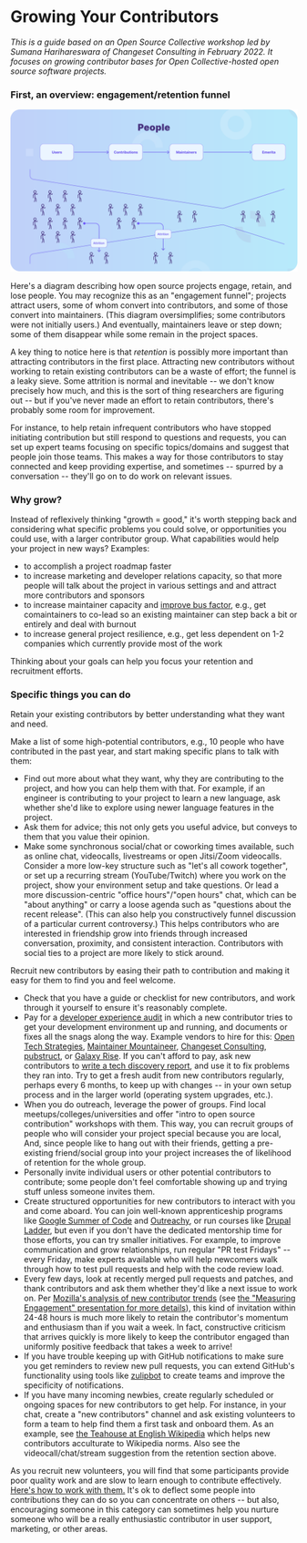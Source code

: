 # Growing Your Contributors

_This is a guide based on an Open Source Collective workshop led by Sumana Harihareswara of Changeset Consulting in February 2022. It focuses on growing contributor bases for Open Collective-hosted open source software projects._

### First, an overview: engagement/retention funnel

![A figure showing the contributor funnel, with more users, fewer contributions, even fewer maintainers, and ultimately a large emerita base. Along the way, attrition lessens the pipeline, with the crux of the funnel being the maintainers.](<../.gitbook/assets/People Flow (1) (1) (1).png>)

Here's a diagram describing how open source projects engage, retain, and lose people. You may recognize this as an "engagement funnel"; projects attract users, some of whom convert into contributors, and some of those convert into maintainers. (This diagram oversimplifies; some contributors were not initially users.) And eventually, maintainers leave or step down; some of them disappear while some remain in the project spaces.

A key thing to notice here is that _retention_ is possibly more important than attracting contributors in the first place. Attracting new contributors without working to retain existing contributors can be a waste of effort; the funnel is a leaky sieve. Some attrition is normal and inevitable -- we don't know precisely how much, and this is the sort of thing researchers are figuring out -- but if you've never made an effort to retain contributors, there's probably some room for improvement.

For instance, to help retain infrequent contributors who have stopped initiating contribution but still respond to questions and requests, you can set up expert teams focusing on specific topics/domains and suggest that people join those teams. This makes a way for those contributors to stay connected and keep providing expertise, and sometimes -- spurred by a conversation -- they'll go on to do work on relevant issues.

### Why grow?

Instead of reflexively thinking "growth = good," it's worth stepping back and considering what specific problems you could solve, or opportunities you could use, with a larger contributor group. What capabilities would help your project in new ways? Examples:

* to accomplish a project roadmap faster
* to increase marketing and developer relations capacity, so that more people will talk about the project in various settings and and attract more contributors and sponsors
* to increase maintainer capacity and [improve bus factor](https://harihareswara.net/posts/2015/how-to-improve-bus-factor-in-your-open-source-project/), e.g., get comaintainers to co-lead so an existing maintainer can step back a bit or entirely and deal with burnout
* to increase general project resilience, e.g., get less dependent on 1-2 companies which currently provide most of the work

Thinking about your goals can help you focus your retention and recruitment efforts.

### Specific things you can do

Retain your existing contributors by better understanding what they want and need.

Make a list of some high-potential contributors, e.g., 10 people who have contributed in the past year, and start making specific plans to talk with them:

* Find out more about what they want, why they are contributing to the project, and how you can help them with that. For example, if an engineer is contributing to your project to learn a new language, ask whether she'd like to explore using newer language features in the project.
* Ask them for advice; this not only gets you useful advice, but conveys to them that you value their opinion.
* Make some synchronous social/chat or coworking times available, such as online chat, videocalls, livestreams or open Jitsi/Zoom videocalls. Consider a more low-key structure such as "let's all cowork together", or set up a recurring stream (YouTube/Twitch) where you work on the project, show your environment setup and take questions. Or lead a more discussion-centric "office hours"/"open hours" chat, which can be "about anything" or carry a loose agenda such as "questions about the recent release". (This can also help you constructively funnel discussion of a particular current controversy.) This helps contributors who are interested in friendship grow into friends through increased conversation, proximity, and consistent interaction. Contributors with social ties to a project are more likely to stick around.

Recruit new contributors by easing their path to contribution and making it easy for them to find you and feel welcome.

* Check that you have a guide or checklist for new contributors, and work through it yourself to ensure it's reasonably complete.
* Pay for a [developer experience audit](https://changeset.nyc/resources/installation-audit.html) in which a new contributor tries to get your development environment up and running, and documents or fixes all the snags along the way. Example vendors to hire for this: [Open Tech Strategies](https://opentechstrategies.com/), [Maintainer Mountaineer](https://maintainer.io/), [Changeset Consulting](https://changeset.nyc/), [pubstruct](https://pubstruct.com/), or [Galaxy Rise](http://www.galaxyriseconsulting.com/). If you can't afford to pay, ask new contributors to [write a tech discovery report](https://diff.wikimedia.org/2014/03/25/seeing-through-the-eyes-of-new-technical-contributors/), and use it to fix problems they ran into. Try to get a fresh audit from new contributors regularly, perhaps every 6 months, to keep up with changes -- in your own setup process and in the larger world (operating system upgrades, etc.).
* When you do outreach, leverage the power of groups. Find local meetups/colleges/universities and offer "intro to open source contribution" workshops with them. This way, you can recruit groups of people who will consider your project special because you are local, And, since people like to hang out with their friends, getting a pre-existing friend/social group into your project increases the of likelihood of retention for the whole group.
* Personally invite individual users or other potential contributors to contribute; some people don't feel comfortable showing up and trying stuff unless someone invites them.
* Create structured opportunities for new contributors to interact with you and come aboard. You can join well-known apprenticeship programs like [Google Summer of Code](https://opensource.googleblog.com/2021/11/expanding-google-summer-of-code-in-2022.html) and [Outreachy](https://www.outreachy.org/), or run courses like [Drupal Ladder](https://slidedeck.io/fureigh/get-more-contributors), but even if you don't have the dedicated mentorship time for those efforts, you can try smaller initiatives. For example, to improve communication and grow relationships, run regular "PR test Fridays" -- every Friday, make experts available who will help newcomers walk through how to test pull requests and help with the code review load.
* Every few days, look at recently merged pull requests and patches, and thank contributors and ask them whether they'd like a next issue to work on. Per [Mozilla's analysis of new contributor trends](https://wiki.mozilla.org/Contribute/analysis) (see [the "Measuring Engagement" presentation for more details](https://docs.google.com/presentation/d/1hsJLv1ieSqtXBzd5YZusY-mB8e1VJzaeOmh8Q4VeMio/edit#slide=id.g4435d357b\_20)), this kind of invitation within 24-48 hours is much more likely to retain the contributor's momentum and enthusiasm than if you wait a week. In fact, constructive criticism that arrives quickly is more likely to keep the contributor engaged than uniformly positive feedback that takes a week to arrive!
* If you have trouble keeping up with GitHub notifications to make sure you get reminders to review new pull requests, you can extend GitHub's functionality using tools like [zulipbot](https://zulip.readthedocs.io/en/latest/contributing/zulipbot-usage.html) to create teams and improve the specificity of notifications.
* If you have many incoming newbies, create regularly scheduled or ongoing spaces for new contributors to get help. For instance, in your chat, create a "new contributors" channel and ask existing volunteers to form a team to help find them a first task and onboard them. As an example, see [the Teahouse at English Wikipedia](https://en.wikipedia.org/wiki/Wikipedia:Teahouse/About) which helps new contributors acculturate to Wikipedia norms. Also see the videocall/chat/stream suggestion from the retention section above.

As you recruit new volunteers, you will find that some participants provide poor quality work and are slow to learn enough to contribute effectively. [Here's how to work with them.](https://harihareswara.net/posts/2017/how-to-teach-and-include-volunteers-who-write-poor-patches/) It's ok to deflect some people into contributions they can do so you can concentrate on others -- but also, encouraging someone in this category can sometimes help you nurture someone who will be a really enthusiastic contributor in user support, marketing, or other areas.
